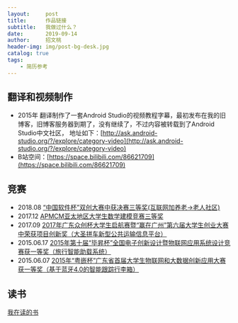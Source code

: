 ```yaml
---
layout:     post
title:      作品链接
subtitle:   我做过什么？
date:       2019-09-14
author:     招文桃
header-img: img/post-bg-desk.jpg
catalog: true
tags:
    - 简历参考
---
```


## 翻译和视频制作

 - 2015年 翻译制作了一套Android Studio的视频教程字幕，最初发布在我的旧博客，旧博客服务器到期了，没有继续了，不过内容被转载到了Android Studio中文社区，
 地址如下：[http://ask.android-studio.org/?/explore/category-video](http://ask.android-studio.org/?/explore/category-video)
 - B站空间：[https://space.bilibili.com/86621709](https://space.bilibili.com/86621709)



## 竞赛

- 2018.08 [“中国软件杯”双创大赛中获决赛三等奖(互联网加养老->老人社区)](http://cxcy.cnsoftbei.com/index.php?m=content&c=index&a=show&catid=6&id=59) 
- 2017.12 [APMCM亚太地区大学生数学建模竞赛三等奖](http://www.apmcm.org/certificate/result/17ACHRSXY026) 
- 2017.09 [2017年广东众创杯大学生启航赛暨“赢在广州”第六届大学生创业大赛中荣获项目创新奖（大圣拼车新型公共运输信息平台）](http://219.136.187.205/notice/showOpen/10471356) 
- 2015.06.17 [2015年第十届“毕昇杯”全国电子创新设计暨物联网应用系统设计竞赛获一等奖（旅行智能助载系统）](http://www.techshine.com/bsb/xw_view.asp?id=104) 
- 2015.06.07 [2015年“粤嵌杯”广东省首届大学生物联网和大数据创新应用大赛获一等奖（基于蓝牙4.0的智能跟踪行李箱）](http://news.gdou.edu.cn/show.php?contentid=18526) 



## 读书
[我在读的书](https://book.douban.com/people/gdouzwt/do)
